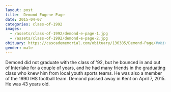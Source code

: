 ```yaml
---
layout: post
title:  Demond Eugene Page
date: 2015-04-07
categories: class-of-1992
images:
  - /assets/class-of-1992/demond-e-page-1.jpg
  - /assets/class-of-1992/demond-e-page-2.jpg
obituary: https://cascadememorial.com/obituary/136385/Demond-Page/#obituary
gender: male
---
```

Demond did not graduate with the class of '92, but he bounced in and out of Interlake for a couple of years, and he had many friends in the graduating class who knew him from local youth sports teams. He was also a member of the 1990 IHS football team. Demond passed away in Kent on April 7, 2015.  He was 43 years old.
